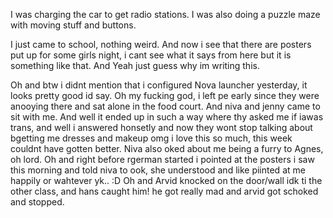 I was charging the car to get radio stations. I was also doing a puzzle maze with moving stuff and buttons.

I just came to school, nothing weird. And now i see that there are posters put up for some girls night, i cant see what it says from here but it is something like that. And Yeah just guess why im writing this.

Oh and btw i didnt mention that i configured Nova launcher yesterday, it looks pretty good id say.
Oh my fucking god, i left pe early since they were anooying there and sat alone in the food court. And niva and jenny came to sit with me. And well it ended up in such a way where thy asked me if iawas trans, and well i answered honsetly and now they wont stop talking about bgetting me dresses and makeup omg i love this so much, this week couldnt have gotten better. Niva also oked about me being a furry to Agnes, oh lord.
Oh and right before rgerman started i pointed at the posters i saw this morning and told niva to ook, she understood and like piinted at me happily or wahtever yk.. :D
Oh and Arvid knocked on the door/wall idk ti the other class, and hans caught him! he got really mad and arvid got schoked and stopped.
